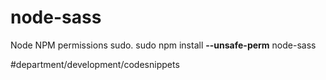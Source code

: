 # node-sass
Node NPM permissions sudo. sudo npm install **--unsafe-perm** node-sass

#department/development/codesnippets